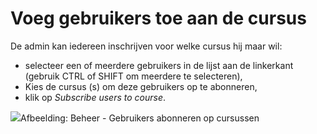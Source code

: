 # Voeg gebruikers toe aan de cursus

De admin kan iedereen inschrijven voor welke cursus hij maar wil:

- selecteer een of meerdere gebruikers in de lijst aan de linkerkant (gebruik CTRL of SHIFT om meerdere te selecteren),
- Kies de cursus (s) om deze gebruikers op te abonneren,
- klik op *Subscribe users to course*.

![](../../.gitbook/assets/coursinscrire_-utilisateurs.png)Afbeelding: Beheer - Gebruikers abonneren op cursussen
